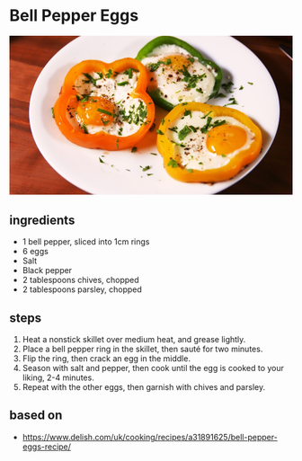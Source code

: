 # Bell Pepper Eggs

![Bell Pepper Eggs](images/bell-pepper-eggs.jpg)

## ingredients

- 1 bell pepper, sliced into 1cm rings
- 6 eggs
- Salt
- Black pepper
- 2 tablespoons chives, chopped
- 2 tablespoons parsley, chopped

## steps

1. Heat a nonstick skillet over medium heat, and grease lightly.
2. Place a bell pepper ring in the skillet, then sauté for two minutes.
3. Flip the ring, then crack an egg in the middle.
4. Season with salt and pepper, then cook until the egg is cooked to your liking, 2-4 minutes.
5. Repeat with the other eggs, then garnish with chives and parsley.

## based on

- https://www.delish.com/uk/cooking/recipes/a31891625/bell-pepper-eggs-recipe/
